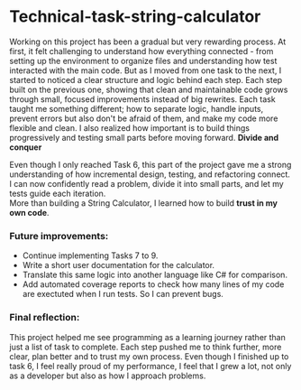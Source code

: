 # Technical-task-string-calculator

Working on this project has been a gradual but very rewarding process. At first, it felt challenging to understand how everything connected - from setting up the environment to organize files and understanding how test interacted with the main code. But as I moved from one task to the next, I started to noticed a clear structure and logic behind each step. 
Each step built on the previous one, showing that clean and maintainable code grows through small, focused improvements instead of big rewrites.
Each task taught me something different; how to separate logic, handle inputs, prevent errors but also don't be afraid of them, and make my code more flexible and clean. I also realized how important is to build things progressively and testing small parts before moving forward. **Divide and conquer**

Even though I only reached Task 6, this part of the project gave me a strong understanding of how incremental design, testing, and refactoring connect.  
I can now confidently read a problem, divide it into small parts, and let my tests guide each iteration.  
More than building a String Calculator, I learned how to build **trust in my own code**.


### Future improvements:

- Continue implementing Tasks 7 to 9.
- Write a short user documentation for the calculator.
- Translate this same logic into another language like C# for comparison.
- Add automated coverage reports to check how many lines of my code are exectuted when I run tests. So I can prevent bugs.

### Final reflection:

This project helped me see programming as a learning journey rather than just a list of task to complete. Each step pushed me to think further, more clear, plan better and to trust my own process. Even though I finished up to task 6, I feel really proud of my performance, I feel that I grew a lot, not only as a developer but also as how I approach problems. 